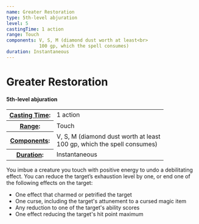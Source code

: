```yaml
---
name: Greater Restoration
type: 5th-level abjuration
level: 5
castingTime: 1 action
range: Touch
components: V, S, M (diamond dust worth at least<br>
			100 gp, which the spell consumes)
duration: Instantaneous
---
```


Greater Restoration
===================

#### 5th-level abjuration

<table cellspacing="0" class="statBlock"><tbody><tr><th><a href="/srd/spellcasting/castingASpell.htm#castingtime">Casting Time</a>:</th><td>1 action</td></tr><tr><th><a href="/srd/spellcasting/castingASpell.htm#range">Range</a>:</th><td>Touch</td></tr><tr><th><a href="/srd/spellcasting/castingASpell.htm#components">Components</a>:</th><td>V, S, M (diamond dust worth at least<br>100 gp, which the spell consumes)</td></tr><tr><th><a href="/srd/spellcasting/castingASpell.htm#duration">Duration</a>:</th><td>Instantaneous</td></tr></tbody></table>

You imbue a creature you touch with positive energy to undo a debilitating effect. You can reduce the target’s exhaustion level by one, or end one of the following effects on the target:

*   One effect that charmed or petrified the target
*   One curse, including the target's attunement to a cursed magic item
*   Any reduction to one of the target's ability scores
*   One effect reducing the target's hit point maximum